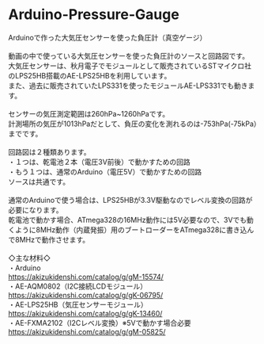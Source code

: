 # Arduino-Pressure-Gauge
Arduinoで作った大気圧センサーを使った負圧計（真空ゲージ）<br>
<br>
動画の中で使っている大気圧センサーを使った負圧計のソースと回路図です。<br>
大気圧センサーは、秋月電子でモジュールとして販売されているSTマイクロ社のLPS25HB搭載のAE-LPS25HBを利用しています。<br>
また、過去に販売されていたLPS331を使ったモジュールAE-LPS331でも動きます。<br>
<br>
センサーの気圧測定範囲は260hPa~1260hPaです。<br>
計測場所の気圧が1013hPaだとして、負圧の変化を測れるのは-753hPa(-75kPa）までです。<br>
<br>
回路図は２種類あります。<br>
・１つは、乾電池２本（電圧3V前後）で動かすための回路<br>
・もう１つは、通常のArduino（電圧5V）で動かすための回路<br>
ソースは共通です。<br>
<br>
通常のArduinoで使う場合は、LPS25HBが3.3V駆動なのでレベル変換の回路が必要になります。<br>
乾電池で動かす場合、ATmega328の16MHz動作には5V必要なので、3Vでも動くように8MHz動作（内蔵発振）用のブートローダーをATmega328に書き込んで8MHzで動作させます。<br>
<br>
◇主な材料◇<br>
・Arduino<br>
https://akizukidenshi.com/catalog/g/gM-15574/<br>
・AE-AQM0802（I2C接続LCDモジュール）<br>
https://akizukidenshi.com/catalog/g/gK-06795/<br>
・AE-LPS25HB（気圧センサーモジュール）<br>
https://akizukidenshi.com/catalog/g/gK-13460/<br>
・AE-FXMA2102（I2Cレベル変換）※5Vで動かす場合必要<br>
https://akizukidenshi.com/catalog/g/gM-05825/<br>
<br>
<br>
<br>
